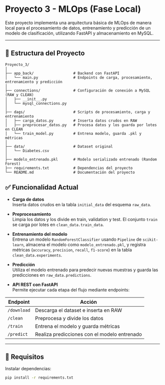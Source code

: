 # Proyecto 3 - MLOps (Fase Local)

Este proyecto implementa una arquitectura básica de MLOps de manera local para el procesamiento de datos, entrenamiento y predicción de un modelo de clasificación, utilizando FastAPI y almacenamiento en MySQL.

---

## 📁 Estructura del Proyecto

```text
Proyecto_3/
│
├── app_back/                  # Backend con FastAPI
│   └── main.py                # Endpoints de carga, procesamiento, entrenamiento y predicción
│
├── connections/               # Configuración de conexión a MySQL (RAW y CLEAN)
│   ├── __init__.py
│   └── mysql_connections.py
│
├── dags/                      # Scripts de procesamiento, carga y entrenamiento
│   ├── carga_datos.py         # Inserta datos crudos en RAW
│   ├── preprocesar_datos.py   # Procesa datos y los guarda por lotes en CLEAN
│   └── train_model.py         # Entrena modelo, guarda .pkl y métricas
│
├── data/                      # Dataset original
│   └── Diabetes.csv
│
├── modelo_entrenado.pkl       # Modelo serializado entrenado (Random Forest)
├── requirements.txt           # Dependencias del proyecto
└── README.md                  # Documentación del proyecto
```

## ✅ Funcionalidad Actual

- **Carga de datos**  
  Inserta datos crudos en la tabla `initial_data` del esquema `raw_data`.

- **Preprocesamiento**  
  Limpia los datos y los divide en train, validation y test. El conjunto `train` se carga por lotes en `clean_data.train_data`.

- **Entrenamiento del modelo**  
  Entrena un modelo `RandomForestClassifier` usando `Pipeline` de `scikit-learn`, almacena el modelo como `modelo_entrenado.pkl`, y registra métricas (`accuracy`, `precision`, `recall`, `f1-score`) en la tabla `clean_data.experiments`.

- **Predicción**  
  Utiliza el modelo entrenado para predecir nuevas muestras y guarda las predicciones en `raw_data.predictions`.

- **API REST con FastAPI**  
  Permite ejecutar cada etapa del flujo mediante endpoints:

| Endpoint        | Acción                                      |
|----------------|---------------------------------------------|
| `/download`     | Descarga el dataset e inserta en RAW       |
| `/clean`        | Preprocesa y divide los datos               |
| `/train`        | Entrena el modelo y guarda métricas         |
| `/predict`      | Realiza predicciones con el modelo entrenado |

---

## 🧰 Requisitos

Instalar dependencias:

```bash
pip install -r requirements.txt

